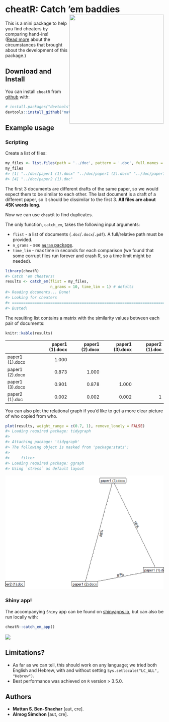 
<!-- README.md is generated from README.Rmd. Please edit that file -->

# cheatR: Catch ’em baddies <img src="doc\cheatRball.png" align="right" height="345" width="300"/>

This is a mini package to help you find cheaters by comparing
hand-ins\!  
([Read
more](https://shouldbewriting.netlify.com/posts/2018-07-29-cheatr/)
about the circumstances that brought about the development of this
package.)

## Download and Install

You can install `cheatR` from
[github](https://github.com/mattansb/cheatR) with:

``` r
# install.packages("devtools")
devtools::install_github("mattansb/cheatR")
```

## Example usage

<!-- generated from the vignette. Please see that file -->

### Scripting

Create a list of files:

``` r
my_files <- list.files(path = '../doc', pattern = '.doc', full.names = T)
my_files
#> [1] "../doc/paper1 (1).docx" "../doc/paper1 (2).docx" "../doc/paper1 (3).docx"
#> [4] "../doc/paper2 (1).doc"
```

The first 3 documents are different drafts of the same paper, so we
would expect them to be similar to each other. The last document is a
draft of a different paper, so it should be dissimilar to the first 3.
**All files are about 45K words long.**

Now we can use `cheatR` to find duplicates.

The only function, `catch_em`, takes the following input arguments:

  - `flist` - a list of documents (`.doc`/`.docx`/`.pdf`). A
    full/relative path must be provided.
  - `n_grams` - see [`ngram`
    package](https://github.com/wrathematics/ngram).
  - `time_lim` - max time in seconds for each comparison (we found that
    some corrupt files run forever and crash R, so a time limit might be
    needed).

<!-- end list -->

``` r
library(cheatR)
#> Catch 'em cheaters!
results <- catch_em(flist = my_files,
                    n_grams = 10, time_lim = 1) # defults
#> Reading documents... Done!
#> Looking for cheaters
#> ================================================================================
#> Busted!
```

The resulting list contains a matrix with the similarity values between
each pair of documents:

``` r
knitr::kable(results)
```

|                 | paper1 (1).docx | paper1 (2).docx | paper1 (3).docx | paper2 (1).doc |
| --------------- | --------------: | --------------: | --------------: | -------------: |
| paper1 (1).docx |           1.000 |                 |                 |                |
| paper1 (2).docx |           0.873 |           1.000 |                 |                |
| paper1 (3).docx |           0.901 |           0.878 |           1.000 |                |
| paper2 (1).doc  |           0.002 |           0.002 |           0.002 |              1 |

You can also plot the relational graph if you’d like to get a more clear
picture of who copied from who.

``` r
plot(results, weight_range = c(0.7, 1), remove_lonely = FALSE)
#> Loading required package: tidygraph
#> 
#> Attaching package: 'tidygraph'
#> The following object is masked from 'package:stats':
#> 
#>     filter
#> Loading required package: ggraph
#> Using `stress` as default layout
```

![](doc/cheater_graph-1.png)<!-- -->

### Shiny app\!

The accompanying `Shiny` app can be found on
[shinyapps.io](https://almogsi.shinyapps.io/cheatR/), but can also be
run locally with:

``` r
cheatR::catch_em_app()
```

<img src="doc\shiny_app.PNG" align="center"/>

## Limitations?

  - As far as we can tell, this should work on any language; we tried
    both English and Hebrew, with and without setting
    `Sys.setlocale("LC_ALL", "Hebrew")`.  
  - Best performance was achieved on `R` version \> 3.5.0.

## Authors

  - **Mattan S. Ben-Shachar** \[aut, cre\].
  - **Almog Simchon** \[aut, cre\].
